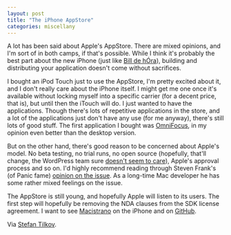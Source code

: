 ```yaml
---
layout: post
title: "The iPhone AppStore"
categories: miscellany
---
```

A lot has been said about Apple's AppStore. There are mixed opinions, and I'm sort of in both camps, if that's possible. While I think it's probably the best part about the new iPhone (just like [Bill de h&Oacute;ra](http://www.dehora.net/journal/2008/07/16/link-up/)), building and distributing your application doesn't come without sacrifices.

I bought an iPod Touch just to use the AppStore, I'm pretty excited about it, and I don't really care about the iPhone itself. I might get me one once it's available without locking myself into a specific carrier (for a decent price, that is), but until then the iTouch will do. I just wanted to have the applications. Though there's lots of repetitive applications in the store, and a lot of the applications just don't have any use (for me anyway), there's still lots of good stuff. The first application I bought was [OmniFocus](http://www.omnigroup.com/applications/OmniFocus/iphone/), in my opinion even better than the desktop version.

But on the other hand, there's good reason to be concerned about Apple's model. No beta testing, no trial runs, no open source (hopefully, that'll change, the WordPress team sure [doesn't seem to care](http://iphone.wordpress.org/)), Apple's approval process and so on. I'd highly recommend reading through Steven Frank's (of Panic fame) [opinion on the issue](http://stevenf.com/archive/on-the-app-store.php). As a long-time Mac developer he has some rather mixed feelings on the issue.

The AppStore is still young, and hopefully Apple will listen to its users. The first step will hopefully be removing the NDA clauses from the SDK license agreement. I want to see [Macistrano](http://github.com/mattmatt/macistrano/tree/master) on the iPhone and on [GitHub](http://github.com/).

Via [Stefan Tilkov](http://www.innoq.com/blog/st/2008/07/iphone_appstore.html).